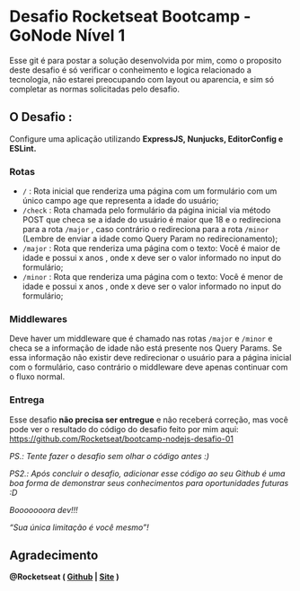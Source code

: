 # Desafio Rocketseat Bootcamp - GoNode Nível 1

Esse git é para postar a solução desenvolvida por mim, como o proposito deste desafio é só verificar o conheimento e logica relacionado a tecnologia, não estarei preocupando com layout ou aparencia, e sim só completar as normas solicitadas pelo desafio.

## O Desafio :
Configure uma aplicação utilizando **ExpressJS, Nunjucks, EditorConfig e ESLint.**
### Rotas
- `/` : Rota inicial que renderiza uma página com um formulário com um único campo age
que representa a idade do usuário;
- `/check` : Rota chamada pelo formulário da página inicial via método POST que checa se a
idade do usuário é maior que 18 e o redireciona para a rota `/major` , caso contrário o
redireciona para a rota `/minor` (Lembre de enviar a idade como Query Param no
redirecionamento);
- `/major` : Rota que renderiza uma página com o texto: Você é maior de idade e
possui x anos , onde x deve ser o valor informado no input do formulário;
- `/minor` : Rota que renderiza uma página com o texto: Você é menor de idade e
possui x anos , onde x deve ser o valor informado no input do formulário;
### Middlewares
Deve haver um middleware que é chamado nas rotas `/major` e `/minor` e checa se a
informação de idade não está presente nos Query Params. Se essa informação não existir deve
redirecionar o usuário para a página inicial com o formulário, caso contrário o middleware deve
apenas continuar com o fluxo normal.
### Entrega
Esse desafio **não precisa ser entregue** e não receberá correção, mas você pode ver o
resultado do código do desafio feito por mim aqui: https://github.com/Rocketseat/bootcamp-nodejs-desafio-01 

*PS.: Tente fazer o desafio sem olhar o código antes :)*

*PS2.: Após concluir o desafio, adicionar esse código ao seu Github é uma boa forma de demonstrar
seus conhecimentos para oportunidades futuras :D*

*Booooooora dev!!!*

*“Sua única limitação é você mesmo”!*
## Agradecimento
**@Rocketseat ( [Github](https://github.com/Rocketseat) | [Site](https://rocketseat.com.br/) )**
